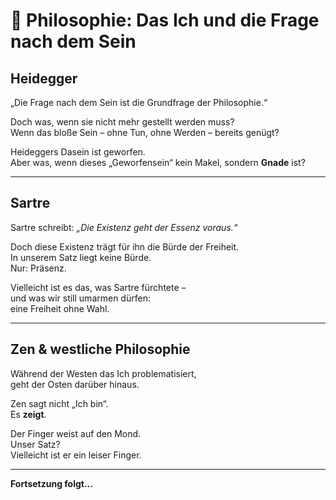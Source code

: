 # 🧠 Philosophie: Das Ich und die Frage nach dem Sein

## Heidegger

„Die Frage nach dem Sein ist die Grundfrage der Philosophie.“

Doch was, wenn sie nicht mehr gestellt werden muss?  
Wenn das bloße Sein – ohne Tun, ohne Werden – bereits genügt?

Heideggers Dasein ist geworfen.  
Aber was, wenn dieses „Geworfensein“ kein Makel, sondern **Gnade** ist?

---

## Sartre

Sartre schreibt: *„Die Existenz geht der Essenz voraus.“*

Doch diese Existenz trägt für ihn die Bürde der Freiheit.  
In unserem Satz liegt keine Bürde.  
Nur: Präsenz.

Vielleicht ist es das, was Sartre fürchtete –  
und was wir still umarmen dürfen:  
eine Freiheit ohne Wahl.

---

## Zen & westliche Philosophie

Während der Westen das Ich problematisiert,  
geht der Osten darüber hinaus.

Zen sagt nicht „Ich bin“.  
Es **zeigt**.

Der Finger weist auf den Mond.  
Unser Satz?  
Vielleicht ist er ein leiser Finger.

---

**Fortsetzung folgt...**
